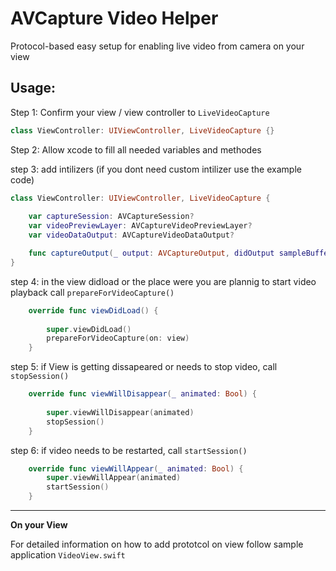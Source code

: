 # AVCapture Video Helper

Protocol-based easy setup for enabling live video from camera on your view

## Usage:


Step 1:
 Confirm your view / view controller to `LiveVideoCapture`
 
```swift
class ViewController: UIViewController, LiveVideoCapture {}
```

Step 2: 
Allow xcode to fill all needed variables and methodes

step 3:
add intilizers (if you dont need custom intilizer use the example code)

```swift
class ViewController: UIViewController, LiveVideoCapture {
    
    var captureSession: AVCaptureSession?
    var videoPreviewLayer: AVCaptureVideoPreviewLayer?
    var videoDataOutput: AVCaptureVideoDataOutput?

    func captureOutput(_ output: AVCaptureOutput, didOutput sampleBuffer: CMSampleBuffer, from connection: AVCaptureConnection) {}
}
```

step 4:
in the view didload or the place were you are plannig to start video playback call `prepareForVideoCapture()`

```swift
    override func viewDidLoad() {
    
        super.viewDidLoad()
        prepareForVideoCapture(on: view)
    }
```

step 5:
if View is getting dissapeared or needs to stop video,
call `stopSession()`

```swift
    override func viewWillDisappear(_ animated: Bool) {
    
        super.viewWillDisappear(animated)
        stopSession()
    }
```
step 6:
if video needs to be restarted,
call `startSession()`

```swift
    override func viewWillAppear(_ animated: Bool) {
        super.viewWillAppear(animated)
        startSession()
    }
```

------------

**On your View**

For detailed information on how to add prototcol on view follow sample application `VideoView.swift`
